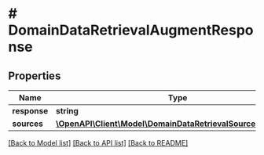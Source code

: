 # # DomainDataRetrievalAugmentResponse

## Properties

Name | Type | Description | Notes
------------ | ------------- | ------------- | -------------
**response** | **string** |  |
**sources** | [**\OpenAPI\Client\Model\DomainDataRetrievalSourceResponse[]**](DomainDataRetrievalSourceResponse.md) |  | [optional]

[[Back to Model list]](../../README.md#models) [[Back to API list]](../../README.md#endpoints) [[Back to README]](../../README.md)
